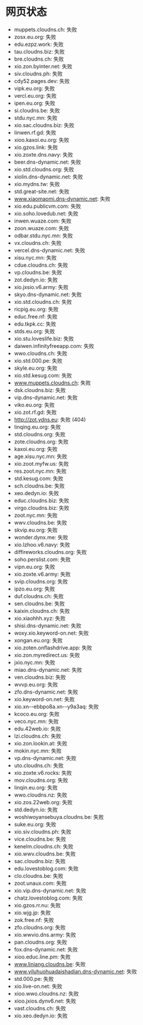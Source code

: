 # 网页状态
- muppets.cloudns.ch: 失败
- zosx.eu.org: 失败
- edu.ezpz.work: 失败
- tau.cloudns.biz: 失败
- bre.cloudns.ch: 失败
- xio.zon.byinter.net: 失败
- siv.cloudns.ph: 失败
- cdy52.pages.dev: 失败
- vipk.eu.org: 失败
- vercl.eu.org: 失败
- ipen.eu.org: 失败
- si.cloudns.be: 失败
- stdu.nyc.mn: 失败
- xio.sac.cloudns.biz: 失败
- linwen.rf.gd: 失败
- xioo.kaxoi.eu.org: 失败
- xio.gzos.link: 失败
- xio.zoxte.dns.navy: 失败
- beer.dns-dynamic.net: 失败
- xio.std.cloudns.org: 失败
- xiolin.dns-dynamic.net: 失败
- xio.mydns.tw: 失败
- std.great-site.net: 失败
- www.xiaomaomi.dns-dynamic.net: 失败
- xio.edu.publicvm.com: 失败
- xio.soho.lovedub.net: 失败
- inwen.wuaze.com: 失败
- zoon.wuaze.com: 失败
- odbar.stdu.nyc.mn: 失败
- vx.cloudns.ch: 失败
- vercel.dns-dynamic.net: 失败
- xisu.nyc.mn: 失败
- cdue.cloudns.ch: 失败
- vp.cloudns.be: 失败
- zot.dedyn.io: 失败
- xio.jxsio.v6.army: 失败
- skyo.dns-dynamic.net: 失败
- xio.std.cloudns.ch: 失败
- ricpig.eu.org: 失败
- educ.free.nf: 失败
- edu.tkpk.cc: 失败
- stds.eu.org: 失败
- xio.stu.loveslife.biz: 失败
- daiwen.infinityfreeapp.com: 失败
- wwo.cloudns.ch: 失败
- xio.std.000.pe: 失败
- skyle.eu.org: 失败
- xio.std.kesug.com: 失败
- www.muppets.cloudns.ch: 失败
- dsk.cloudns.biz: 失败
- vip.dns-dynamic.net: 失败
- viko.eu.org: 失败
- xio.zot.rf.gd: 失败
- http://zot.ydns.eu: 失败 (404)
- linqing.eu.org: 失败
- std.cloudns.org: 失败
- zote.cloudns.org: 失败
- kaxoi.eu.org: 失败
- age.xisu.nyc.mn: 失败
- xio.zoot.myfw.us: 失败
- res.zoot.nyc.mn: 失败
- std.kesug.com: 失败
- sch.cloudns.be: 失败
- xeo.dedyn.io: 失败
- educ.cloudns.biz: 失败
- virgo.cloudns.biz: 失败
- zoot.nyc.mn: 失败
- wwv.cloudns.be: 失败
- skvip.eu.org: 失败
- wonder.dynx.me: 失败
- xio.lzhoo.v6.navy: 失败
- diffireworks.cloudns.org: 失败
- soho.perslist.com: 失败
- vipn.eu.org: 失败
- xio.zoxte.v6.army: 失败
- svip.cloudns.org: 失败
- ipzo.eu.org: 失败
- duf.cloudns.ch: 失败
- sen.cloudns.be: 失败
- kaixin.cloudns.ch: 失败
- xio.xiaohhh.xyz: 失败
- shisi.dns-dynamic.net: 失败
- woxy.xio.keyword-on.net: 失败
- xongan.eu.org: 失败
- xio.zoten.onflashdrive.app: 失败
- xio.zon.myredirect.us: 失败
- jxio.nyc.mn: 失败
- miao.dns-dynamic.net: 失败
- ven.cloudns.biz: 失败
- wvvp.eu.org: 失败
- zfo.dns-dynamic.net: 失败
- xio.keyword-on.net: 失败
- xio.xn--ebbpo8a.xn--y9a3aq: 失败
- kcoco.eu.org: 失败
- veco.nyc.mn: 失败
- edu.42web.io: 失败
- lzi.cloudns.ch: 失败
- xio.zon.lookin.at: 失败
- mokin.nyc.mn: 失败
- vp.dns-dynamic.net: 失败
- uto.cloudns.ch: 失败
- xio.zoxte.v6.rocks: 失败
- mov.cloudns.org: 失败
- linqin.eu.org: 失败
- wwo.cloudns.nz: 失败
- xio.zos.22web.org: 失败
- std.dedyn.io: 失败
- woshiwoyansebuya.cloudns.be: 失败
- suke.eu.org: 失败
- xio.siv.cloudns.ph: 失败
- vice.cloudns.be: 失败
- kenelm.cloudns.ch: 失败
- xio.wwv.cloudns.be: 失败
- sac.cloudns.biz: 失败
- edu.lovestoblog.com: 失败
- clo.cloudns.be: 失败
- zoot.unaux.com: 失败
- xio.vip.dns-dynamic.net: 失败
- chatz.lovestoblog.com: 失败
- xio.gzos.rr.nu: 失败
- xio.wjg.jp: 失败
- zok.free.nf: 失败
- zfo.cloudns.org: 失败
- xio.wwvio.dns.army: 失败
- pan.cloudns.org: 失败
- fox.dns-dynamic.net: 失败
- xioo.educ.line.pm: 失败
- www.liniang.cloudns.be: 失败
- www.yiluhuohuadaishadian.dns-dynamic.net: 失败
- std.000.pe: 失败
- xio.live-on.net: 失败
- xioo.wwo.cloudns.nz: 失败
- xioo.jxios.dynv6.net: 失败
- vast.cloudns.ch: 失败
- xio.xeo.dedyn.io: 失败
